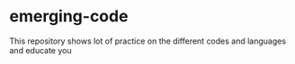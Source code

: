 # emerging-code
This repository shows lot of practice on the different codes and languages and educate you
